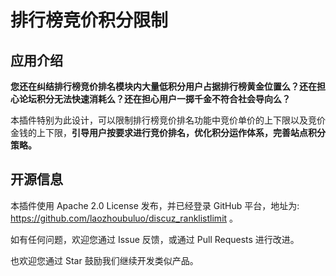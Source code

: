 # 排行榜竞价积分限制

## 应用介绍

**您还在纠结排行榜竞价排名模块内大量低积分用户占据排行榜黄金位置么？还在担心论坛积分无法快速消耗么？还在担心用户一掷千金不符合社会导向么？**

本插件特别为此设计，可以限制排行榜竞价排名功能中竞价单价的上下限以及竞价金钱的上下限，**引导用户按要求进行竞价排名，优化积分运作体系，完善站点积分策略。**

## 开源信息

本插件使用 Apache 2.0 License 发布，并已经登录 GitHub 平台，地址为: https://github.com/laozhoubuluo/discuz_ranklistlimit 。

如有任何问题，欢迎您通过 Issue 反馈，或通过 Pull Requests 进行改进。

也欢迎您通过 Star 鼓励我们继续开发类似产品。
